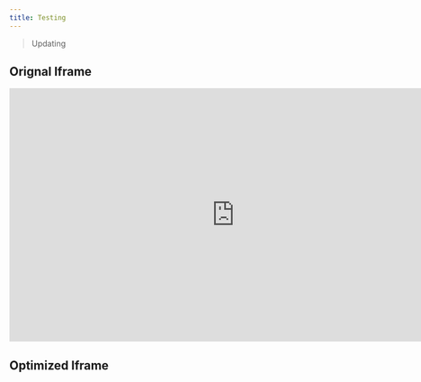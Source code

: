 ```yaml
---
title: Testing
---
```

> Updating



## Orignal Iframe

<iframe style="border: none;" width="800" height="450" src="https://www.figma.com/embed?embed_host=share&url=https%3A%2F%2Fwww.figma.com%2Ffile%2FwZnrdYYeeRkFnrnk1xgXsh%2FComponent-Library%3Fnode-id%3D1764%253A11" allowfullscreen></iframe>



## Optimized Iframe

<div class="codegena_iframe" data-src="https://www.figma.com/embed?embed_host=share&url=https%3A%2F%2Fwww.figma.com%2Ffile%2FwZnrdYYeeRkFnrnk1xgXsh%2FComponent-Library%3Fnode-id%3D1764%253A11" data-img="https://editionsdelarose.com/wp-content/themes/edr/img/loading.gif" style="height:400px;width:680px;" data-responsive="true"></div>

<!-- Add this script above </body> -->
